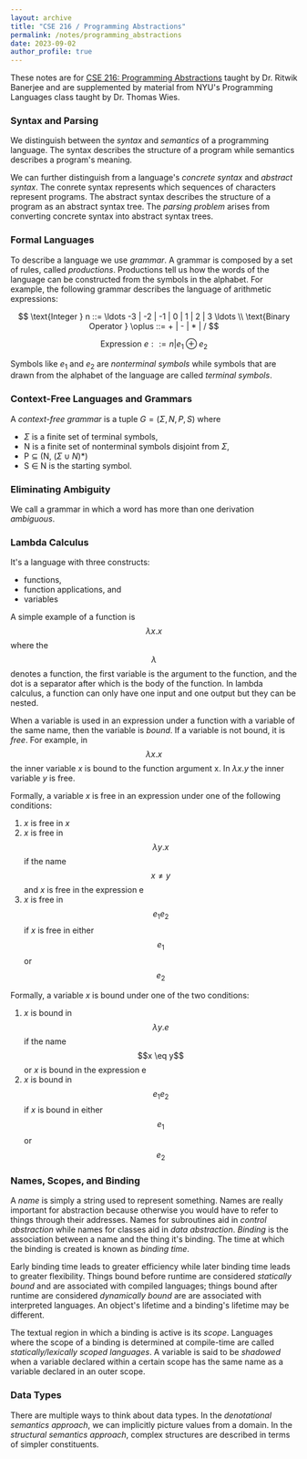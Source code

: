 ```yaml
---
layout: archive
title: "CSE 216 / Programming Abstractions"
permalink: /notes/programming_abstractions
date: 2023-09-02
author_profile: true
---
```


These notes are for [CSE 216: Programming Abstractions](https://sites.google.com/cs.stonybrook.edu/cse216/) taught by Dr. Ritwik Banerjee and are supplemented by material from NYU's Programming Languages class taught by Dr. Thomas Wies.

### Syntax and Parsing

We distinguish between the _syntax_ and _semantics_ of a programming language. The syntax describes the structure of a program while semantics describes a program's meaning. 

We can further distinguish from a language's _concrete syntax_ and _abstract syntax_. The conrete syntax represents which sequences of characters represent programs. The abstract syntax describes the structure of a program as an abstract syntax tree. The _parsing problem_ arises from converting concrete syntax into abstract syntax trees.

### Formal Languages

To describe a language we use _grammar_. A grammar is composed by a set of rules, called _productions_. Productions tell us how the words of the language can be constructed from the symbols in the alphabet. For example, the following grammar describes the language of arithmetic expressions: 

$$
\text{Integer } n ::= \ldots -3 | -2 | -1 | 0 | 1 | 2 | 3 \ldots \\
\text{Binary Operator } \oplus ::= + | - | * | /
$$

$$
\text{Expression } e ::= n | e_1 \oplus e_2
$$

Symbols like $e_1$ and $e_2$ are _nonterminal symbols_ while symbols that are drawn from the alphabet of the language are called _terminal symbols_. 

### Context-Free Languages and Grammars

A _context-free grammar_ is a tuple $G = ({\Sigma}, N, P, S)$ where 

  * ${\Sigma}$ is a finite set of terminal symbols,  
  * N is a finite set of nonterminal symbols disjoint from ${\Sigma}$,
  * P $\subseteq$ (N, (${\Sigma}\cup N$)*)
  * S $\in$ N is the starting symbol.

### Eliminating Ambiguity

We call a grammar in which a word has more than one derivation _ambiguous_.

### Lambda Calculus

It's a language with three constructs:

  * functions, 
  * function applications, and
  * variables

A simple example of a function is $$\lambda x.x$$ where the $$\lambda$$ denotes a function, the first variable is the argument to the function, and the dot is a separator after which is the body of the function. In lambda calculus, a function can only have one input and one output but they can be nested. 

When a variable is used in an expression under a function with a variable of the same name, then the variable is _bound_. If a variable is not bound, it is _free_. For example, in $$\lambda x.x$$ the inner variable $x$ is bound to the function argument x. In $\lambda x.y$ the inner variable $y$ is free. 

Formally, a variable $x$ is free in an expression under one of the following conditions:

  1. $x$ is free in $x$
  2. $x$ is free in $$\lambda y.x$$ if the name $$x \neq y$$ and $x$ is free in the expression e
  3. $x$ is free in $$e_1 e_2$$ if $x$ is free in either $$e_1$$ or $$e_2$$

Formally, a variable $x$ is bound under one of the two conditions:

  1. $x$ is bound in $$\lambda y.e$$ if the name $$x \eq y$$ or $x$ is bound in the expression e
  2. $x$ is bound in $$e_1 e_2$$ if $x$ is bound in either $$e_1$$ or $$e_2$$


### Names, Scopes, and Binding

A _name_ is simply a string used to represent something. Names are really important for abstraction because otherwise you would have to refer to things through their addresses. Names for subroutines aid in _control abstraction_ while names for classes aid in _data abstraction_. _Binding_ is the association between a name and the thing it's binding. The time at which the binding is created is known as _binding time_.

Early binding time leads to greater efficiency while later binding time leads to greater flexibility. Things bound before runtime are considered _statically bound_ and are associated with compiled languages; things bound after runtime are considered _dynamically bound_ are are associated with interpreted languages. An object's lifetime and a binding's lifetime may be different. 

The textual region in which a binding is active is its _scope_. Languages where the scope of a binding is determined at compile-time are called _statically/lexically scoped languages_. A variable is said to be _shadowed_ when a variable declared within a certain scope has the same name as a variable declared in an outer scope.


### Data Types

There are multiple ways to think about data types. In the _denotational semantics approach_, we can implicitly picture values from a domain. In the _structural semantics approach_, complex structures are described in terms of simpler constituents.  